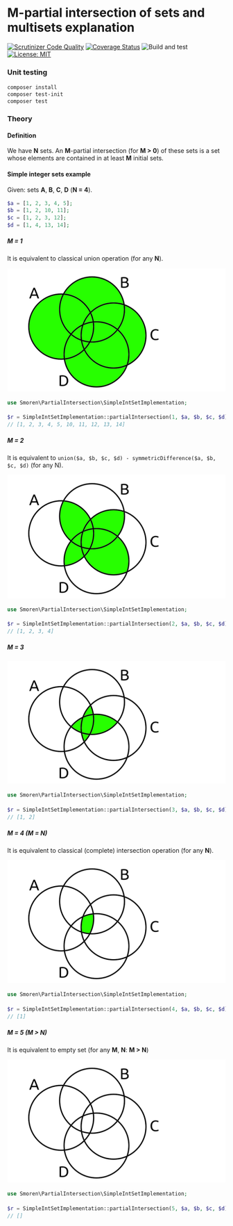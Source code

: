 # M-partial intersection of sets and multisets explanation

[![Scrutinizer Code Quality](https://scrutinizer-ci.com/g/Smoren/partial-intersection-php/badges/quality-score.png?b=master)](https://scrutinizer-ci.com/g/Smoren/partial-intersection-php/?branch=master)
[![Coverage Status](https://coveralls.io/repos/github/Smoren/partial-intersection-php/badge.svg?branch=master)](https://coveralls.io/github/Smoren/partial-intersection-php?branch=master)
![Build and test](https://github.com/Smoren/partial-intersection-php/actions/workflows/test_master.yml/badge.svg)
[![License: MIT](https://img.shields.io/badge/License-MIT-yellow.svg)](https://opensource.org/licenses/MIT)

### Unit testing
```
composer install
composer test-init
composer test
```

### Theory

#### Definition

We have **N** sets. An **M**-partial intersection (for **M > 0**) of these sets is a set whose elements
are contained in at least **M** initial sets.

#### Simple integer sets example

Given: sets **A**, **B**, **C**, **D** (**N = 4**).

```php
$a = [1, 2, 3, 4, 5];
$b = [1, 2, 10, 11];
$c = [1, 2, 3, 12];
$d = [1, 4, 13, 14];
```

##### M = 1

It is equivalent to classical union operation (for any **N**).

![image](docs/images/1.png)

```php
use Smoren\PartialIntersection\SimpleIntSetImplementation;

$r = SimpleIntSetImplementation::partialIntersection(1, $a, $b, $c, $d);
// [1, 2, 3, 4, 5, 10, 11, 12, 13, 14]
```

##### M = 2
It is equivalent to `union($a, $b, $c, $d) - symmetricDifference($a, $b, $c, $d)` (for any N).

![image](docs/images/2.png)

```php
use Smoren\PartialIntersection\SimpleIntSetImplementation;

$r = SimpleIntSetImplementation::partialIntersection(2, $a, $b, $c, $d);
// [1, 2, 3, 4]
```

##### M = 3

![image](docs/images/3.png)

```php
use Smoren\PartialIntersection\SimpleIntSetImplementation;

$r = SimpleIntSetImplementation::partialIntersection(3, $a, $b, $c, $d);
// [1, 2]
```

##### M = 4 (M = N)
It is equivalent to classical (complete) intersection operation (for any **N**).

![image](docs/images/4.png)

```php
use Smoren\PartialIntersection\SimpleIntSetImplementation;

$r = SimpleIntSetImplementation::partialIntersection(4, $a, $b, $c, $d);
// [1]
```

##### M = 5 (M > N)
It is equivalent to empty set (for any **M**, **N**: **M > N**)

![image](docs/images/5.png)

```php
use Smoren\PartialIntersection\SimpleIntSetImplementation;

$r = SimpleIntSetImplementation::partialIntersection(5, $a, $b, $c, $d);
// []
```
